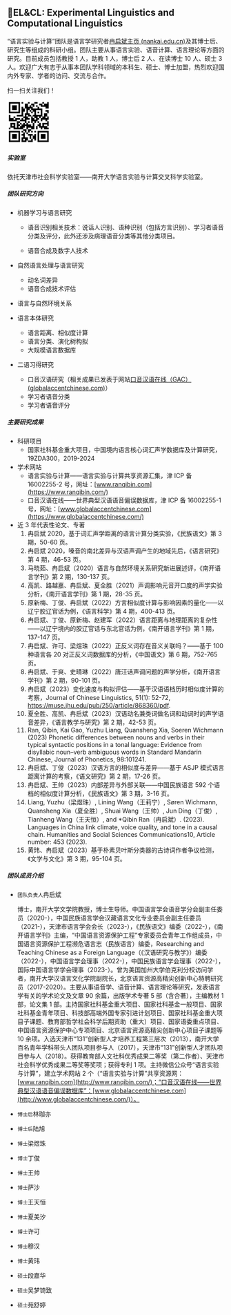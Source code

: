 ## 💬EL&CL: Experimental Linguistics and Computational Linguistics

“语言实验与计算”团队是语言学研究者[冉启斌主页 (nankai.edu.cn)](https://wxy.nankai.edu.cn/2019/1106/c18394a245671/page.htm)及其博士后、研究生等组成的科研小组。团队主要从事语言实验、语音计算、语言理论等方面的研究。目前成员包括教授 1 人，助教 1 人，博士后 2 人、在读博士 10 人、硕士 3 人。欢迎广大有志于从事本团队学科领域的本科生、硕士、博士加盟，热烈欢迎国内外专家、学者的访问、交流与合作。

扫一扫关注我们！

<img src="https://github.com/EL-CL/.github/raw/main/profile/rqb_website_link.png" alt="https://www.ranqibin.com/" width="100" height="100" />

##### 实验室

依托天津市社会科学实验室——南开大学语言实验与计算交叉科学实验室。

##### 团队研究方向

- 机器学习与语言研究

  - 语音识别相关技术：说话人识别、语种识别（包括方言识别）、学习者语音分类及评分，此外还涉及病理语音分类等其他分类项目。

  - 语音合成及数字人技术

- 自然语言处理与语言研究

  - 动名词差异
  - 语音合成技术评估

- 语言与自然环境关系

- 语言本体研究

  - 语言距离、相似度计算
  - 语言分类、演化树构拟
  - 大规模语言数据库

- 二语习得研究

  - 口音汉语研究（相关成果已发表于网站[口音汉语在线（GAC） (globalaccentchinese.com)](https://www.globalaccentchinese.com/)）
  - 学习者语音分类
  - 学习者语音评分

##### 主要研究成果

- 科研项目
  - 国家社科基金重大项目，中国境内语言核心词汇声学数据库及计算研究，19ZDA300，2019-2024
- 学术网站
  - 语言实验与计算——语言实验与计算共享资源汇集，津 ICP 备 16002255-2 号，网址：[www.ranqibin.com](https://www.ranqibin.com/)
  - 口音汉语在线——世界典型汉语语音偏误数据库，津 ICP 备 16002255-1 号，网址：[www.globalaccentchinese.com](https://www.globalaccentchinese.com/)
- 近 3 年代表性论文、专著
  1. 冉启斌 2020，基于词汇声学距离的语言计算分类实验，《民族语文》第 3 期，50-60 页。
  2. 冉启斌 2020，嗓音的南北差异与汉语声调产生的地域先后，《语言研究》第 4 期，46-53 页。
  3. 马晓茹、冉启斌（2020）语言与自然环境关系研究新进展述评，《南开语言学刊》第 2 期，130-137 页。
  4. 高凯、路越嘉、冉启斌、夏全胜（2021）声调影响元音开口度的声学实验分析，《南开语言学刊》第 1 期，28-35 页。
  5. 原新梅、丁俊、冉启斌（2022）方言相似度计算与影响因素的量化——以辽宁胶辽官话为例，《语言科学》第 4 期，400-413 页。
  6. 冉启斌、丁俊、原新梅、赵建军（2022）语言距离与地理距离的复杂性——以辽宁境内的胶辽官话与东北官话为例，《南开语言学刊》第 1 期，137-147 页。
  7. 冉启斌、许可、梁煜珠（2022）正反义词存在音义关联吗？——基于 100 种语言各 20 对正反义词数据库的分析，《中国语文》第 6 期，752-765 页。
  8. 冉启斌、于爽、史晴琳（2022）唐汪话声调问题的声学分析，《南开语言学刊》第 2 期，90-101 页。
  9. 冉启斌（2023）变化速度与构拟评估——基于汉语语档历时相似度计算的考察，Journal of Chinese Linguistics, 51(1): 52-72, https://muse.jhu.edu/pub/250/article/868360/pdf.
  10. 夏全胜、高凯、冉启斌（2023）汉语动名兼类词做名词和动词时的声学语音差异，《语言教学与研究》第 2 期，42-53 页。
  11. Ran, Qibin, Kai Gao, Yuzhu Liang, Quansheng Xia, Soeren Wichmann (2023) Phonetic differences between nouns and verbs in their typical syntactic positions in a tonal language: Evidence from disyllabic noun–verb ambiguous words in Standard Mandarin Chinese, Journal of Phonetics, 98:101241.
  12. 冉启斌、丁俊（2023）汉语方言的相似度与差异——基于 ASJP 模式语言距离计算的考察，《语文研究》第 2 期，17-26 页。
  13. 冉启斌、王帅（2023）内部差异与外部关联——中国民族语言 592 个语档的相似度计算分析，《民族语文》第 3 期，3-16 页。
  14. Liang, Yuzhu（梁煜珠）, Lining Wang（王莉宁）, Søren Wichmann, Quansheng Xia（夏全胜）, Shuai Wang（王帅）, Jun Ding（丁俊）, Tianheng Wang（王天恒）, and \*Qibin Ran（冉启斌）. (2023). Languages in China link climate, voice quality, and tone in a causal chain. Humanities and Social Sciences Communications10, Article number: 453 (2023).
  15. 黄玮、冉启斌（2023）基于朴素贝叶斯分类器的古诗词作者争议检测，《文学与文化》第 3 期，95-104 页。

##### 团队成员介绍

- `团队负责人`冉启斌

  博士，南开大学文学院教授，博士生导师。中国语言学会语音学分会副主任委员（2020-），中国民族语言学会汉藏语言文化专业委员会副主任委员（2021-），天津市语言学会会长（2023-），《民族语文》编委（2022-），《南开语言学刊》主编，“中国语言资源保护工程”专家委员会青年工作组成员，中国语言资源保护工程濒危语言志（民族语言）编委，Researching and Teaching Chinese as a Foreign Language（《汉语研究与教学》）编委（2022-），中国语言学会理事（2022-），中国民族语言学会理事（2022-），国际中国语言学学会理事（2023-）。曾为美国加州大学伯克利分校访问学者，南开大学汉语言文化学院副院长，北京语言资源高精尖创新中心特聘研究员（2017-2020）。主要从事语音学、语音计算、语言理论等研究，发表语言学有关的学术论文及文章 90 余篇，出版学术专著 5 部（含合著），主编教材 1 部，论文集 1 部。主持国家社科基金重大项目、国家社科基金一般项目、国家社科基金青年项目、科技部高端外国专家引进计划项目、国家社科基金重大项目子课题、教育部哲学社会科学后期资助（重大）项目、国家语委重点项目、中国语言资源保护中心专项项目、北京语言资源高精尖创新中心项目子课题等 10 余项。入选天津市“131”创新型人才培养工程第三层次（2013），南开大学百名青年学科带头人团队项目参与人（2017），天津市“131”创新型人才团队项目参与人（2018）。获得教育部人文社科优秀成果二等奖（第二作者）、天津市社会科学优秀成果二等奖等奖项；获得专利 1 项。主持微信公众号“语言实验与计算”，建立学术网站 2 个（“语言实验与计算”共享资源网：[www.ranqibin.com](http://www.ranqibin.com/)；“口音汉语在线——世界典型汉语语音偏误数据库”：[www.globalaccentchinese.com](http://www.globalaccentchinese.com/)）。

- `博士后`林珈亦

- `博士后`陆旭

- `博士`梁煜珠

- `博士`丁俊

- `博士`王帅

- `博士`萨沙

- `博士`王天恒

- `博士`夏美汐

- `博士`许可

- `博士`穆汉

- `博士`黄玮

- `硕士`段嘉华

- `硕士`吴梦锜致

- `硕士`苑舒婷

#####
